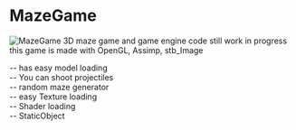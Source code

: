 # MazeGame
![MazeGame](https://github.com/NedasR/MazeGame/blob/ec272a54b6a128c70647c7fe7583f0af239e07c9/Maze3d.gif)
3D maze game and game engine code still work in progress  
this game is made with OpenGL, Assimp, stb_Image  
  
-- has easy model loading  
-- You can shoot projectiles  
-- random maze generator  
-- easy Texture loading  
-- Shader loading  
-- StaticObject  

